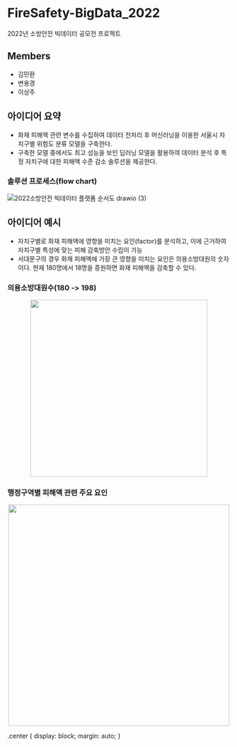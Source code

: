 # FireSafety-BigData_2022
2022년 소방안전 빅데이터 공모전 프로젝트

## Members
- 김민환
- 변용경
- 이상주

## 아이디어 요약
- 화재 피해액 관련 변수를 수집하여 데이터 전처리 후 머신러닝을 이용한 서울시 자치구별 위험도 분류 모델을 구축한다.
- 구축한 모델 중에서도 최고 성능을 보인 딥러닝 모델을 활용하여 데이터 분석 후 특정 자치구에 대한 피해액 수준 감소 솔루션을 제공한다.

### 솔루션 프로세스(flow chart)

![2022소방안전 빅데이터 플랫폼 순서도 drawio (3)](https://user-images.githubusercontent.com/108262319/185841083-20785dae-011d-411c-884b-0e50571b6444.png)

## 아이디어 예시
- 자치구별로 화재 피해액에 영향을 미치는 요인(factor)를 분석하고, 이에 근거하여 자치구별 특성에 맞는 피해 감축방안 수립이 가능 
- 서대문구의 경우 화재 피해액에 가장 큰 영향을 미치는 요인은 의용소방대원의 숫자이다. 현재 180명에서 18명을 증원하면 화재 피해액을 감축할 수 있다.

### 의용소방대원수(180 -> 198)
<center>
  <img src="https://user-images.githubusercontent.com/108262319/185798767-51192f56-740e-4a25-a65c-d87c95751bd5.png" width="400" height=auto>
</center>

### 행정구역별 피해액 관련 주요 요인
<center>
  <img src="https://user-images.githubusercontent.com/108262319/185798830-c4554f8e-b5e1-46fe-95fc-6dd7b73bbf05.png" width="500" height=auto>
</center>


.center {
  display: block;
  margin: auto;
}
